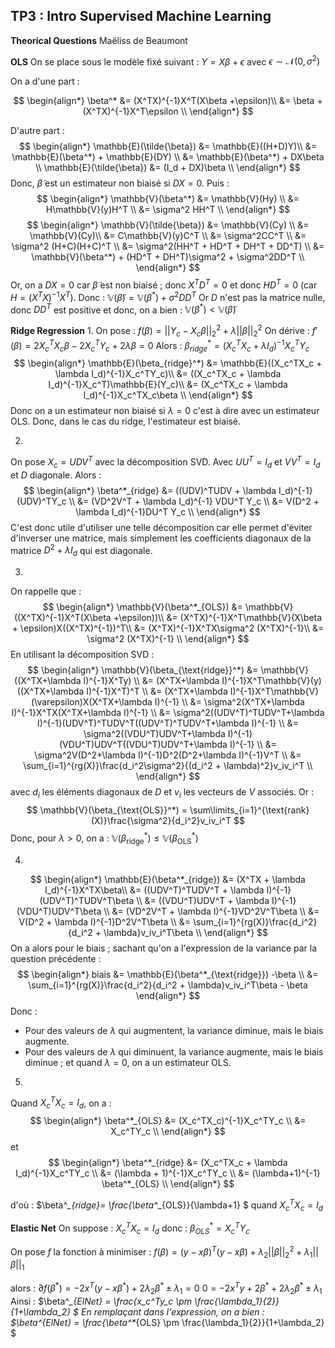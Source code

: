## TP3 : Intro Supervised Machine Learning
**Theorical Questions**
Maëliss de Beaumont

**OLS**
On se place sous le modèle fixé suivant : 
$Y = X\beta + \epsilon$ avec $\epsilon \sim \mathcal{N}(0, \sigma^2)$

On a d'une part : 


$$
\begin{align*}
\beta^* &= (X^TX)^{-1}X^T(X\beta +\epsilon)\\
&= \beta +(X^TX)^{-1}X^T\epsilon 
\\
\end{align*}
$$

D'autre part :  
$$
\begin{align*}
\mathbb{E}(\tilde{\beta}) &= \mathbb{E}((H+D)Y)\\
&= \mathbb{E}(\beta^*) + \mathbb{E}(DY) \\
&= \mathbb{E}(\beta^*) + DX\beta \\
\mathbb{E}(\tilde{\beta}) &= (I_d + DX)\beta
\\
\end{align*}
$$
Donc, $\tilde{\beta}$ est un estimateur non biaisé si $DX = 0$. 
Puis :
$$
\begin{align*}
\mathbb{V}(\beta^*) &= \mathbb{V}(Hy) \\
&= H\mathbb{V}(y)H^T \\
&= \sigma^2 HH^T
\\
\end{align*}
$$
$$
\begin{align*}
\mathbb{V}(\tilde{\beta}) &= \mathbb{V}(Cy) \\
&= \mathbb{V}(Cy)\\
&= C\mathbb{V}(y)C^T \\
&= \sigma^2CC^T \\
&= \sigma^2 (H+C)(H+C)^T \\
&= \sigma^2(HH^T + HD^T + DH^T + DD^T) \\
&= \mathbb{V}(\beta^*) + (HD^T + DH^T)\sigma^2 + \sigma^2DD^T
\\
\end{align*}
$$
Or, on a $DX=0$ car $\tilde{\beta}$ est non biaisé ; donc $X^TD^T = 0$ et donc $HD^T = 0$ (car $H=(X^TX)^{-1}X^T$). 
Donc : $\mathbb{V}(\tilde{\beta}) = \mathbb{V}(\beta^*) + \sigma^2DD^T$
Or $D$ n'est pas la matrice nulle, donc $DD^T$ est positive et donc, on a bien :
$\mathbb{V}(\beta^*) < \mathbb{V}(\tilde{\beta})$

**Ridge Regression**
1. 
On pose : $f(\beta) =||Y_c - X_c\beta||^2_2 + \lambda||\beta||^2_2$
On dérive : $f'(\beta)= 2X_c^TX_c\beta - 2X_c^TY_c + 2\lambda\beta = 0$
Alors : $\beta^*_{ridge}=(X_c^TX_c + \lambda I_d)^{-1}X_c^TY_c$
$$
\begin{align*}
\mathbb{E}(\beta_{ridge}^*) &= \mathbb{E}((X_c^TX_c + \lambda I_d)^{-1}X_c^TY_c)\\
&= ((X_c^TX_c + \lambda I_d)^{-1}X_c^T)\mathbb{E}(Y_c)\\
&= (X_c^TX_c + \lambda I_d)^{-1}X_c^TX_c\beta
\\
\end{align*}
$$
Donc on a un estimateur non biaisé si $\lambda =0$ c'est à dire avec un estimateur OLS. Donc, dans le cas du ridge, l'estimateur est biaisé.

2. 
On pose $X_c = UDV^T$ avec la décomposition SVD. Avec $UU^T = I_d$ et $VV^T = I_d$ et $D$ diagonale.
Alors : 
$$
\begin{align*}
\beta^*_{ridge} &= ((UDV)^TUDV + \lambda I_d)^{-1}(UDV)^TY_c \\
&= (VD^2V^T + \lambda I_d)^{-1} VDU^T  Y_c \\
&= V(D^2 + \lambda I_d)^{-1}DU^T Y_c
\\
\end{align*}
$$
C'est donc utile d'utiliser une telle décomposition car elle permet d'éviter d'inverser une matrice, mais simplement les coefficients diagonaux de la matrice $D^2 + \lambda I_d$ qui est diagonale. 

3.
On rappelle que :
$$
\begin{align*}
\mathbb{V}(\beta^*_{OLS}) &= \mathbb{V}((X^TX)^{-1}X^T(X\beta +\epsilon))\\
&= (X^TX)^{-1}X^T\mathbb{V}(X\beta + \epsilon)X((X^TX)^{-1})^T\\
&= (X^TX)^{-1}X^TX\sigma^2 (X^TX)^{-1}\\
&= \sigma^2 (X^TX)^{-1}
\\
\end{align*}
$$
En utilisant la décomposition SVD :
$$
\begin{align*}
\mathbb{V}(\beta_{\text{ridge}}^*) &= \mathbb{V}((X^TX+\lambda I)^{-1}X^Ty) \\
&= (X^TX+\lambda I)^{-1}X^T\mathbb{V}(y)((X^TX+\lambda I)^{-1}X^T)^T \\
&= (X^TX+\lambda I)^{-1}X^T\mathbb{V}(\varepsilon)X(X^TX+\lambda I)^{-1} \\
&= \sigma^2(X^TX+\lambda I)^{-1}X^TX(X^TX+\lambda I)^{-1} \\
&= \sigma^2((UDV^T)^TUDV^T+\lambda I)^{-1}(UDV^T)^TUDV^T((UDV^T)^TUDV^T+\lambda I)^{-1} \\
&= \sigma^2((VDU^T)UDV^T+\lambda I)^{-1}(VDU^T)UDV^T((VDU^T)UDV^T+\lambda I)^{-1} \\
&= \sigma^2V(D^2+\lambda I)^{-1}D^2(D^2+\lambda I)^{-1}V^T \\
&= \sum_{i=1}^{rg(X)}\frac{d_i^2\sigma^2}{(d_i^2 + \lambda)^2}v_iv_i^T 
\\
\end{align*}
$$
avec $d_i$ les éléments diagonaux de $D$ et $v_i$ les vecteurs de $V$ associés. 
Or :
$$
\mathbb{V}(\beta_{\text{OLS}}^*) = \sum\limits_{i=1}^{\text{rank}(X)}\frac{\sigma^2}{d_i^2}v_iv_i^T
$$
Donc, pour $\lambda >0$, on a : $\mathbb{V}(\beta_{\text{ridge}}^*) \leq \mathbb{V}(\beta_{\text{OLS}}^*)$

4. 
$$
\begin{align*}
\mathbb{E}(\beta^*_{ridge}) &= (X^TX + \lambda I_d)^{-1}X^TX\beta\\
&= ((UDV^T)^TUDV^T + \lambda I)^{-1}(UDV^T)^TUDV^T\beta \\
&= ((VDU^T)UDV^T + \lambda I)^{-1}(VDU^T)UDV^T\beta \\
&= (VD^2V^T + \lambda I)^{-1}VD^2V^T\beta \\
&= V(D^2 + \lambda I)^{-1}D^2V^T\beta \\
&= \sum_{i=1}^{rg(X)}\frac{d_i^2}{d_i^2 + \lambda}v_iv_i^T\beta
\\
\end{align*}
$$
On a alors pour le biais ; sachant qu'on a l'expression de la variance par la question précédente :
$$
\begin{align*}
biais &= \mathbb{E}(\beta^*_{\text{ridge}}) -\beta \\
&= \sum_{i=1}^{rg(X)}\frac{d_i^2}{d_i^2 + \lambda}v_iv_i^T\beta - \beta
\end{align*}
$$
Donc :
- Pour des valeurs de $\lambda$ qui augmentent, la variance diminue, mais le biais augmente. 
- Pour des valeurs de $\lambda$ qui diminuent, la variance augmente, mais le biais diminue ; et quand $\lambda = 0$, on a un estimateur OLS. 
5. 
Quand $X_c^TX_c = I_d$, on a :
$$
\begin{align*}
\beta^*_{OLS} &= (X_c^TX_c)^{-1}X_c^TY_c \\
&= X_c^TY_c
\\
\end{align*}
$$ et
$$
\begin{align*}
\beta^*_{ridge} &= (X_c^TX_c + \lambda I_d)^{-1}X_c^TY_c \\
&= (\lambda + 1)^{-1}X_c^TY_c \\
&= (\lambda+1)^{-1} \beta^*_{OLS}
\\
\end{align*}
$$

d'où : $\beta^*_{ridge}= \frac{\beta^*_{OLS}}{\lambda+1} $ quand $X_c^TX_c = I_d$ 


**Elastic Net**
On suppose : $X_c^TX_c = I_d$ donc : $\beta^*_{OLS} = X_c^TY_c$

On pose $f$ la fonction à minimiser : 
$f(\beta) = (y - x\beta)^T(y - x\beta) + \lambda_2 ||\beta||^2_2 + \lambda_1 ||\beta||_1$

alors :
$\partial f(\beta^*) = -2x^T(y - x\beta^*) + 2\lambda_2 \beta^* \pm \lambda_1 = 0$
$0 = -2x^Ty + 2\beta^* + 2\lambda_2 \beta^* \pm \lambda_1$ 
Ainsi : 
$\beta^*_{ElNet} = \frac{x_c^Ty_c \pm \frac{\lambda_1}{2}}{1+\lambda_2} $
En remplaçant dans l'expression, on a bien :
$\beta^*_{ElNet} = \frac{\beta^*_{OLS} \pm \frac{\lambda_1}{2}}{1+\lambda_2} $
